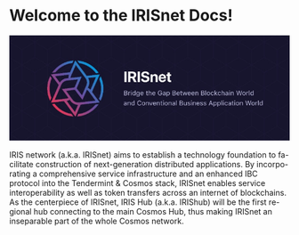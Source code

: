 # Welcome to the IRISnet Docs!
![irisnet](./pics/iris.jpg)

IRIS network (a.k.a. IRISnet) aims to establish a technology foundation to fa- cilitate construction of next-generation distributed applications. By incorpo- rating a comprehensive service infrastructure and an enhanced IBC protocol into the Tendermint & Cosmos stack, IRISnet enables service interoperability as well as token transfers across an internet of blockchains.
As the centerpiece of IRISnet, IRIS Hub (a.k.a. IRIShub) will be the first re- gional hub connecting to the main Cosmos Hub, thus making IRISnet an inseparable part of the whole Cosmos network.

